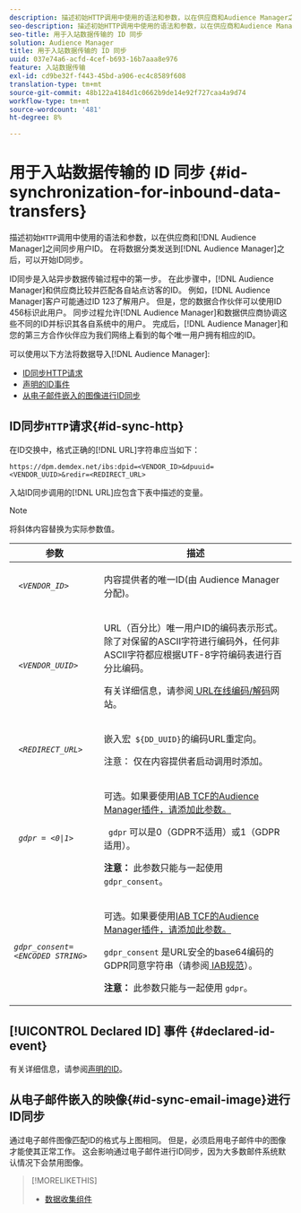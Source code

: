 ```yaml
---
description: 描述初始HTTP调用中使用的语法和参数，以在供应商和Audience Manager之间同步用户ID。 ID同步可在您将数据分类发送到Audience Manager后开始。
seo-description: 描述初始HTTP调用中使用的语法和参数，以在供应商和Audience Manager之间同步用户ID。 ID同步可在您将数据分类发送到Audience Manager后开始。
seo-title: 用于入站数据传输的 ID 同步
solution: Audience Manager
title: 用于入站数据传输的 ID 同步
uuid: 037e74a6-acfd-4cef-b693-16b7aaa8e976
feature: 入站数据传输
exl-id: cd9be32f-f443-45bd-a906-ec4c8589f608
translation-type: tm+mt
source-git-commit: 48b122a4184d1c0662b9de14e92f727caa4a9d74
workflow-type: tm+mt
source-wordcount: '481'
ht-degree: 8%

---
```


# 用于入站数据传输的 ID 同步 {#id-synchronization-for-inbound-data-transfers}

描述初始`HTTP`调用中使用的语法和参数，以在供应商和[!DNL Audience Manager]之间同步用户ID。 在将数据分类发送到[!DNL Audience Manager]之后，可以开始ID同步。

ID同步是入站异步数据传输过程中的第一步。 在此步骤中，[!DNL Audience Manager]和供应商比较并匹配各自站点访客的ID。 例如，[!DNL Audience Manager]客户可能通过ID 123了解用户。 但是，您的数据合作伙伴可以使用ID 456标识此用户。 同步过程允许[!DNL Audience Manager]和数据供应商协调这些不同的ID并标识其各自系统中的用户。 完成后，[!DNL Audience Manager]和您的第三方合作伙伴应为我们网络上看到的每个唯一用户拥有相应的ID。

可以使用以下方法将数据导入[!DNL Audience Manager]:

* [ID同步HTTP请求](../../../integration/sending-audience-data/batch-data-transfer-explained/id-sync-http.md#id-sync-http)
* [声明的ID事件](../../../integration/sending-audience-data/batch-data-transfer-explained/id-sync-http.md#declared-id-event)
* [从电子邮件嵌入的图像进行ID同步](../../../integration/sending-audience-data/batch-data-transfer-explained/id-sync-http.md#id-sync-email-image)

## ID同步`HTTP`请求{#id-sync-http}

在ID交换中，格式正确的[!DNL URL]字符串应当如下：

```
https://dpm.demdex.net/ibs:dpid=<VENDOR_ID>&dpuuid=<VENDOR_UUID>&redir=<REDIRECT_URL>
```

入站ID同步调用的[!DNL URL]应包含下表中描述的变量。

>[!NOTE]
>
>将斜体内容替换为实际参数值。

<table id="table_EB9F4246E2A34ABB8ED06EA458EB186F"> 
 <thead> 
  <tr> 
   <th colname="col1" class="entry"> 参数 </th> 
   <th colname="col2" class="entry"> 描述 </th> 
  </tr> 
 </thead>
 <tbody> 
  <tr> 
   <td colname="col1"> <code> <i>&lt;VENDOR_ID&gt;</i> </code> </td> 
   <td colname="col2"> <p>内容提供者的唯一ID(由<span class="keyword"> Audience Manager</span>分配)。 </p> </td> 
  </tr> 
  <tr> 
   <td colname="col1"> <code> <i>&lt;VENDOR_UUID&gt;</i> </code> </td> 
   <td colname="col2"> <p>URL（百分比）唯一用户ID的编码表示形式。 除了对保留的ASCII字符进行编码外，任何非ASCII字符都应根据UTF-8字符编码表进行百分比编码。 </p> <p>有关详细信息，请参阅<a href="https://www.url-encode-decode.com" format="http" scope="external"> URL在线编码/解码</a>网站。 </p> </td> 
  </tr> 
  <tr> 
   <td colname="col1"> <code> <i>&lt;REDIRECT_URL&gt;</i> </code> </td> 
   <td colname="col2"> <p>嵌入宏<code> ${DD_UUID}</code>的编码URL重定向。 </p> <p>注意： 仅在内容提供者启动调用时添加。 </p> </td> 
  </tr> 
  <tr> 
   <td colname="col1"> <code> <i>gdpr = &lt;0|1&gt;</i> </code> </td> 
   <td colname="col2"> <p>可选。如果要使用<a href="../../../overview/data-security-and-privacy/aam-iab-plugin.md">IAB TCF的Audience Manager插件，请添加此参数。</a></p> <p><code> gdpr</code> 可以是0（GDPR不适用）或1（GDPR适用）。 </p> <p> <b>注意：</b> 此参数只能与一起使用 <code>gdpr_consent</code>。</p></td> 
  </tr> 
  <tr> 
   <td colname="col1"> <code><i>gdpr_consent=&lt;ENCODED STRING&gt;</i> </code> </td> 
   <td colname="col2"> <p>可选。如果要使用<a href="../../../overview/data-security-and-privacy/aam-iab-plugin.md">IAB TCF的Audience Manager插件，请添加此参数。</a></p> <p><code>gdpr_consent</code> 是URL安全的base64编码的GDPR同意字符串（请参阅<a href="https://github.com/InteractiveAdvertisingBureau/GDPR-Transparency-and-Consent-Framework/blob/master/URL-based%20Consent%20Passing_%20Framework%20Guidance.md#specifications" format="http" scope="external"> IAB规范</a>）。 </p> <p> <b>注意：</b> 此参数只能与一起使用 <code>gdpr</code>。</p> </td> 
  </tr> 
 </tbody> 
</table>

## [!UICONTROL Declared ID] 事件 {#declared-id-event}

有关详细信息，请参阅[声明的ID](../../../features/declared-ids.md)。

## 从电子邮件嵌入的映像{#id-sync-email-image}进行ID同步

通过电子邮件图像匹配ID的格式与上图相同。 但是，必须启用电子邮件中的图像才能使其正常工作。 这会影响通过电子邮件进行ID同步，因为大多数邮件系统默认情况下会禁用图像。

>[!MORELIKETHIS]
>
>* [数据收集组件](../../../reference/system-components/components-data-collection.md)

